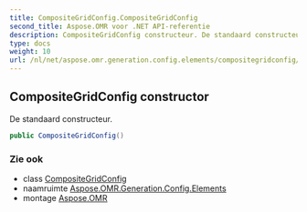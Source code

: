 ```yaml
---
title: CompositeGridConfig.CompositeGridConfig
second_title: Aspose.OMR voor .NET API-referentie
description: CompositeGridConfig constructeur. De standaard constructeur.
type: docs
weight: 10
url: /nl/net/aspose.omr.generation.config.elements/compositegridconfig/compositegridconfig/
---
```

## CompositeGridConfig constructor

De standaard constructeur.

```csharp
public CompositeGridConfig()
```

### Zie ook

* class [CompositeGridConfig](../)
* naamruimte [Aspose.OMR.Generation.Config.Elements](../../compositegridconfig/)
* montage [Aspose.OMR](../../../)


